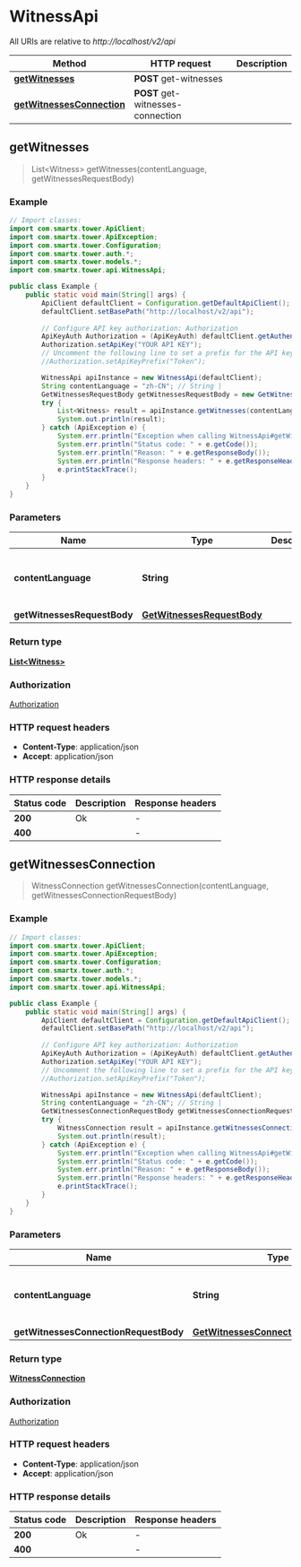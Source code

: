 # WitnessApi

All URIs are relative to *http://localhost/v2/api*

Method | HTTP request | Description
------------- | ------------- | -------------
[**getWitnesses**](WitnessApi.md#getWitnesses) | **POST** get-witnesses | 
[**getWitnessesConnection**](WitnessApi.md#getWitnessesConnection) | **POST** get-witnesses-connection | 



## getWitnesses

> List&lt;Witness&gt; getWitnesses(contentLanguage, getWitnessesRequestBody)



### Example

```java
// Import classes:
import com.smartx.tower.ApiClient;
import com.smartx.tower.ApiException;
import com.smartx.tower.Configuration;
import com.smartx.tower.auth.*;
import com.smartx.tower.models.*;
import com.smartx.tower.api.WitnessApi;

public class Example {
    public static void main(String[] args) {
        ApiClient defaultClient = Configuration.getDefaultApiClient();
        defaultClient.setBasePath("http://localhost/v2/api");
        
        // Configure API key authorization: Authorization
        ApiKeyAuth Authorization = (ApiKeyAuth) defaultClient.getAuthentication("Authorization");
        Authorization.setApiKey("YOUR API KEY");
        // Uncomment the following line to set a prefix for the API key, e.g. "Token" (defaults to null)
        //Authorization.setApiKeyPrefix("Token");

        WitnessApi apiInstance = new WitnessApi(defaultClient);
        String contentLanguage = "zh-CN"; // String | 
        GetWitnessesRequestBody getWitnessesRequestBody = new GetWitnessesRequestBody(); // GetWitnessesRequestBody | 
        try {
            List<Witness> result = apiInstance.getWitnesses(contentLanguage, getWitnessesRequestBody);
            System.out.println(result);
        } catch (ApiException e) {
            System.err.println("Exception when calling WitnessApi#getWitnesses");
            System.err.println("Status code: " + e.getCode());
            System.err.println("Reason: " + e.getResponseBody());
            System.err.println("Response headers: " + e.getResponseHeaders());
            e.printStackTrace();
        }
    }
}
```

### Parameters


Name | Type | Description  | Notes
------------- | ------------- | ------------- | -------------
 **contentLanguage** | **String**|  | [enum: zh-CN, en-US]
 **getWitnessesRequestBody** | [**GetWitnessesRequestBody**](GetWitnessesRequestBody.md)|  |

### Return type

[**List&lt;Witness&gt;**](Witness.md)

### Authorization

[Authorization](../README.md#Authorization)

### HTTP request headers

- **Content-Type**: application/json
- **Accept**: application/json


### HTTP response details
| Status code | Description | Response headers |
|-------------|-------------|------------------|
| **200** | Ok |  -  |
| **400** |  |  -  |


## getWitnessesConnection

> WitnessConnection getWitnessesConnection(contentLanguage, getWitnessesConnectionRequestBody)



### Example

```java
// Import classes:
import com.smartx.tower.ApiClient;
import com.smartx.tower.ApiException;
import com.smartx.tower.Configuration;
import com.smartx.tower.auth.*;
import com.smartx.tower.models.*;
import com.smartx.tower.api.WitnessApi;

public class Example {
    public static void main(String[] args) {
        ApiClient defaultClient = Configuration.getDefaultApiClient();
        defaultClient.setBasePath("http://localhost/v2/api");
        
        // Configure API key authorization: Authorization
        ApiKeyAuth Authorization = (ApiKeyAuth) defaultClient.getAuthentication("Authorization");
        Authorization.setApiKey("YOUR API KEY");
        // Uncomment the following line to set a prefix for the API key, e.g. "Token" (defaults to null)
        //Authorization.setApiKeyPrefix("Token");

        WitnessApi apiInstance = new WitnessApi(defaultClient);
        String contentLanguage = "zh-CN"; // String | 
        GetWitnessesConnectionRequestBody getWitnessesConnectionRequestBody = new GetWitnessesConnectionRequestBody(); // GetWitnessesConnectionRequestBody | 
        try {
            WitnessConnection result = apiInstance.getWitnessesConnection(contentLanguage, getWitnessesConnectionRequestBody);
            System.out.println(result);
        } catch (ApiException e) {
            System.err.println("Exception when calling WitnessApi#getWitnessesConnection");
            System.err.println("Status code: " + e.getCode());
            System.err.println("Reason: " + e.getResponseBody());
            System.err.println("Response headers: " + e.getResponseHeaders());
            e.printStackTrace();
        }
    }
}
```

### Parameters


Name | Type | Description  | Notes
------------- | ------------- | ------------- | -------------
 **contentLanguage** | **String**|  | [enum: zh-CN, en-US]
 **getWitnessesConnectionRequestBody** | [**GetWitnessesConnectionRequestBody**](GetWitnessesConnectionRequestBody.md)|  |

### Return type

[**WitnessConnection**](WitnessConnection.md)

### Authorization

[Authorization](../README.md#Authorization)

### HTTP request headers

- **Content-Type**: application/json
- **Accept**: application/json


### HTTP response details
| Status code | Description | Response headers |
|-------------|-------------|------------------|
| **200** | Ok |  -  |
| **400** |  |  -  |

